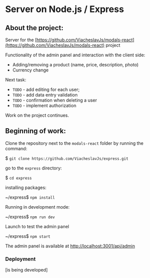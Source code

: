 # Server on Node.js / Express

## About the project:

Server for the [https://github.com/ViacheslavJs/modals-react](https://github.com/ViacheslavJs/modals-react) project

Functionality of the admin panel and interaction with the client side:
 - Adding/removing a product (name, price, description, photo)
 - Currency change

Next task:
 - `TODO` - add editing for each user;
 - `TODO` - add data entry validation
 - `TODO` - confirmation when deleting a user
 - `TODO` - implement authorization

Work on the project continues.

## Beginning of work: 

Clone the repository next to the `modals-react` folder by running the command:
 
  $ `git clone https://github.com/ViacheslavJs/express.git`

go to the `express` directory:

  $ `cd express`

installing packages:
 
  ~/express$ `npm install`

Running in development mode:

  ~/express$ `npm run dev`

Launch to test the admin panel

 ~/express$ `npm start`
 
The admin panel is available at [http://localhost:3001/api/admin](http://localhost:3001/api/admin)

 
### Deployment
 [is being developed]
<!--
To deploy this application on **GitHub Pages**, follow the instructions at the link:

This section has moved here: [https://facebook.github.io/create-react-app/docs/deployment](https://facebook.github.io/create-react-app/docs/deployment)
 
Please note that this project already has the `gh-pages` package installed and the commands required 
for deployment are already in the `package.json` file. 
Remember to change the URL in the `package.json` file to match your GitHub Pages page:

 *package.json*:
 
 `"homepage": "https://yourwebsite.github.io/store-client/"`
-->
 
 
 
